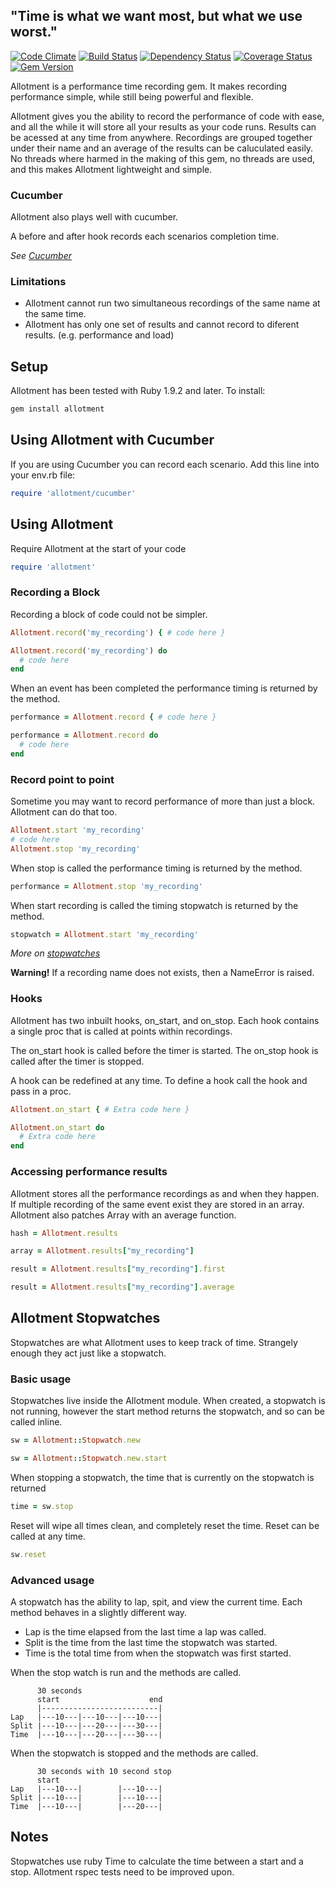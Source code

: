 ## "Time is what we want most, but what we use worst."

[![Code Climate](https://codeclimate.com/github/benSlaughter/allotment.png)](https://codeclimate.com/github/benSlaughter/allotment)
[![Build Status](https://travis-ci.org/benSlaughter/allotment.png?branch=master)](https://travis-ci.org/benSlaughter/allotment)
[![Dependency Status](https://gemnasium.com/benSlaughter/allotment.png)](https://gemnasium.com/benSlaughter/allotment)
[![Coverage Status](https://coveralls.io/repos/benSlaughter/allotment/badge.png?branch=master)](https://coveralls.io/r/benSlaughter/allotment)
[![Gem Version](https://badge.fury.io/rb/allotment.png)](http://badge.fury.io/rb/allotment)

Allotment is a performance time recording gem.
It makes recording performance simple, while still being powerful and flexible.

Allotment gives you the ability to record the performance of code with ease, and all the while it will store all your results as your code runs.
Results can be acessed at any time from anywhere.
Recordings are grouped together under their name and an average of the results can be caluculated easily.
No threads where harmed in the making of this gem, no threads are used, and this makes Allotment lightweight and simple.

### Cucumber

Allotment also plays well with cucumber.

A before and after hook records each scenarios completion time.

_See [Cucumber](#using-allotment-with-cucumber)_

### Limitations

* Allotment cannot run two simultaneous recordings of the same name at the same time.
* Allotment has only one set of results and cannot record to diferent results. (e.g. performance and load)

## Setup

Allotment has been tested with Ruby 1.9.2 and later.
To install:

```bash
gem install allotment
```

## Using Allotment with Cucumber

If you are using Cucumber you can record each scenario.
Add this line into your env.rb file:

```ruby
require 'allotment/cucumber'
```

## Using Allotment

Require Allotment at the start of your code

```ruby
require 'allotment'
```

### Recording a Block
Recording a block of code could not be simpler.

```ruby
Allotment.record('my_recording') { # code here }
```
```ruby
Allotment.record('my_recording') do
  # code here
end
```

When an event has been completed the performance timing is returned by the method.

```ruby
performance = Allotment.record { # code here }
```
```ruby
performance = Allotment.record do
  # code here
end
```

### Record point to point

Sometime you may want to record performance of more than just a block.
Allotment can do that too.

```ruby
Allotment.start 'my_recording'
# code here
Allotment.stop 'my_recording'
```

When stop is called the performance timing is returned by the method.

```ruby
performance = Allotment.stop 'my_recording'
```

When start recording is called the timing stopwatch is returned by the method.

```ruby
stopwatch = Allotment.start 'my_recording'
```

_More on [stopwatches](#allotment-stopwatches)_

**Warning!** If a recording name does not exists, then a NameError is raised.

### Hooks

Allotment has two inbuilt hooks, on_start, and on_stop.
Each hook contains a single proc that is called at points within recordings.

The on_start hook is called before the timer is started.
The on_stop hook is called after the timer is stopped.

A hook can be redefined at any time.
To define a hook call the hook and pass in a proc.

```ruby
Allotment.on_start { # Extra code here }
```
```ruby
Allotment.on_start do
  # Extra code here
end
```

### Accessing performance results

Allotment stores all the performance recordings as and when they happen.
If multiple recording of the same event exist they are stored in an array.
Allotment also patches Array with an average function.

```ruby
hash = Allotment.results
```
```ruby
array = Allotment.results["my_recording"]
```
```ruby
result = Allotment.results["my_recording"].first
```
```ruby
result = Allotment.results["my_recording"].average
```

## Allotment Stopwatches

Stopwatches are what Allotment uses to keep track of time.
Strangely enough they act just like a stopwatch.

### Basic usage

Stopwatches live inside the Allotment module.
When created, a stopwatch is not running, however the start method returns the stopwatch, and so can be called inline.

```ruby
sw = Allotment::Stopwatch.new
```
```ruby
sw = Allotment::Stopwatch.new.start
```

When stopping a stopwatch, the time that is currently on the stopwatch is returned

```ruby
time = sw.stop
```

Reset will wipe all times clean, and completely reset the time.
Reset can be called at any time.

```ruby
sw.reset
```

### Advanced usage

A stopwatch has the ability to lap, spit, and view the current time.
Each method behaves in a slightly different way.
 * Lap is the time elapsed from the last time a lap was called.
 * Split is the time from the last time the stopwatch was started.
 * Time is the total time from when the stopwatch was first started.

When the stop watch is run and the methods are called.
```
      30 seconds
      start                    end
      |--------------------------|
Lap   |---10---|---10---|---10---|
Split |---10---|---20---|---30---|
Time  |---10---|---20---|---30---|
```

When the stopwatch is stopped and the methods are called.
```
      30 seconds with 10 second stop
      start
Lap   |---10---|        |---10---|
Split |---10---|        |---10---|
Time  |---10---|        |---20---|
```

## Notes

Stopwatches use ruby Time to calculate the time between a start and a stop.
Allotment rspec tests need to be improved upon.
